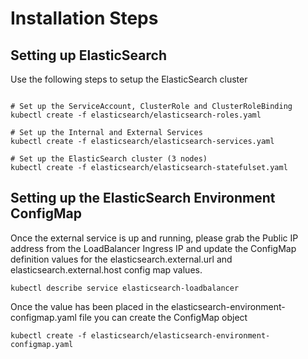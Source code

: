 # Installation Steps

## Setting up ElasticSearch
Use the following steps to setup the ElasticSearch cluster

```shell

# Set up the ServiceAccount, ClusterRole and ClusterRoleBinding
kubectl create -f elasticsearch/elasticsearch-roles.yaml

# Set up the Internal and External Services
kubectl create -f elasticsearch/elasticsearch-services.yaml 

# Set up the ElasticSearch cluster (3 nodes)
kubectl create -f elasticsearch/elasticsearch-statefulset.yaml

```

## Setting up the ElasticSearch Environment ConfigMap
Once the external service is up and running, please grab the Public IP address from the LoadBalancer Ingress IP and update the ConfigMap definition values for the elasticsearch.external.url and elasticsearch.external.host config map values.

```shell
kubectl describe service elasticsearch-loadbalancer
```

Once the value has been placed in the elasticsearch-environment-configmap.yaml file you can create the ConfigMap object

```shell
kubectl create -f elasticsearch/elasticsearch-environment-configmap.yaml
```

